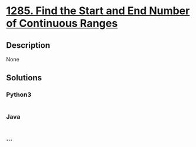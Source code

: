 # [1285. Find the Start and End Number of Continuous Ranges](https://leetcode.com/problems/find-the-start-and-end-number-of-continuous-ranges)

## Description
None


## Solutions


### Python3

```python

```

### Java

```java

```

### ...
```

```
